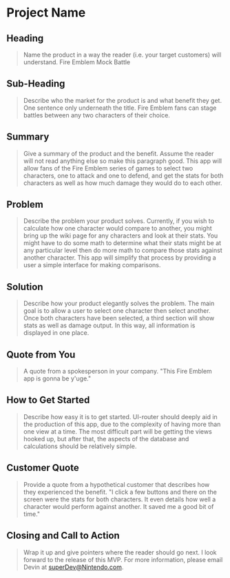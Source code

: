 # Project Name #

<!--
> This material was originally posted [here](http://www.quora.com/What-is-Amazons-approach-to-product-development-and-product-management). It is reproduced here for posterities sake.

There is an approach called "working backwards" that is widely used at Amazon. They work backwards from the customer, rather than starting with an idea for a product and trying to bolt customers onto it. While working backwards can be applied to any specific product decision, using this approach is especially important when developing new products or features.

For new initiatives a product manager typically starts by writing an internal press release announcing the finished product. The target audience for the press release is the new/updated product's customers, which can be retail customers or internal users of a tool or technology. Internal press releases are centered around the customer problem, how current solutions (internal or external) fail, and how the new product will blow away existing solutions.

If the benefits listed don't sound very interesting or exciting to customers, then perhaps they're not (and shouldn't be built). Instead, the product manager should keep iterating on the press release until they've come up with benefits that actually sound like benefits. Iterating on a press release is a lot less expensive than iterating on the product itself (and quicker!).

If the press release is more than a page and a half, it is probably too long. Keep it simple. 3-4 sentences for most paragraphs. Cut out the fat. Don't make it into a spec. You can accompany the press release with a FAQ that answers all of the other business or execution questions so the press release can stay focused on what the customer gets. My rule of thumb is that if the press release is hard to write, then the product is probably going to suck. Keep working at it until the outline for each paragraph flows.

Oh, and I also like to write press-releases in what I call "Oprah-speak" for mainstream consumer products. Imagine you're sitting on Oprah's couch and have just explained the product to her, and then you listen as she explains it to her audience. That's "Oprah-speak", not "Geek-speak".

Once the project moves into development, the press release can be used as a touchstone; a guiding light. The product team can ask themselves, "Are we building what is in the press release?" If they find they're spending time building things that aren't in the press release (overbuilding), they need to ask themselves why. This keeps product development focused on achieving the customer benefits and not building extraneous stuff that takes longer to build, takes resources to maintain, and doesn't provide real customer benefit (at least not enough to warrant inclusion in the press release).
 -->

## Heading ##
  > Name the product in a way the reader (i.e. your target customers) will understand.
  Fire Emblem Mock Battle

## Sub-Heading ##
  > Describe who the market for the product is and what benefit they get. One sentence only underneath the title.
  Fire Emblem fans can stage battles between any two characters of their choice.

## Summary ##
  > Give a summary of the product and the benefit. Assume the reader will not read anything else so make this paragraph good.
  This app will allow fans of the Fire Emblem series of games to select two characters,
  one to attack and one to defend, and get the stats for both characters as well as
  how much damage they would do to each other.

## Problem ##
  > Describe the problem your product solves.
  Currently, if you wish to calculate how one character would compare to another,
  you might bring up the wiki page for any characters and look at their stats. You
  might have to do some math to determine what their stats might be at any particular
  level then do more math to compare those stats against another character. This
  app will simplify that process by providing a user a simple interface for making
  comparisons.

## Solution ##
  > Describe how your product elegantly solves the problem.
  The main goal is to allow a user to select one character then select another.
  Once both characters have been selected, a third section will show stats
  as well as damage output. In this way, all information is displayed in one place.

## Quote from You ##
  > A quote from a spokesperson in your company.
  "This Fire Emblem app is gonna be y'uge."

## How to Get Started ##
  > Describe how easy it is to get started.
  UI-router should deeply aid in the production of this app, due to the complexity
  of having more than one view at a time. The most difficult part will be getting
  the views hooked up, but after that, the aspects of the database and calculations
  should be relatively simple.

## Customer Quote ##
  > Provide a quote from a hypothetical customer that describes how they experienced the benefit.
  "I click a few buttons and there on the screen were the stats for both characters.
  It even details how well a character would perform against another. It saved me
  a good bit of time."

## Closing and Call to Action ##
  > Wrap it up and give pointers where the reader should go next.
  I look forward to the release of this MVP. For more information, please email
  Devin at superDev@Nintendo.com.
